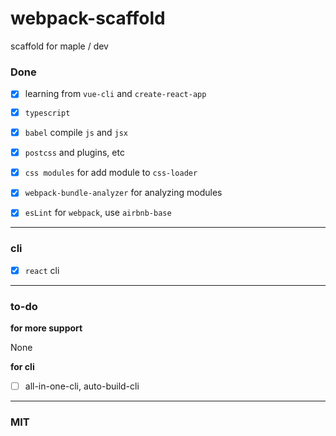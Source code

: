 # webpack-scaffold

scaffold for maple / dev


### Done

- [x] learning from `vue-cli` and `create-react-app`

- [x] `typescript`

- [x] `babel` compile `js` and `jsx`

- [x] `postcss` and plugins, etc

- [x] `css modules` for add module to `css-loader`

- [x] `webpack-bundle-analyzer` for analyzing modules

- [x] `esLint` for `webpack`, use `airbnb-base`

---

### cli

- [x] `react` cli

---

### to-do

**for more support**

None

**for cli**

- [ ] all-in-one-cli, auto-build-cli

---

### MIT
